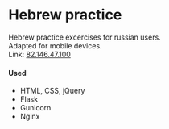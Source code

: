 # Hebrew practice
Hebrew practice excercises for russian users.  
Adapted for mobile devices.  
Link: [82.146.47.100](http://82.146.47.100)
#### Used
- HTML, CSS, jQuery
- Flask
- Gunicorn
- Nginx
